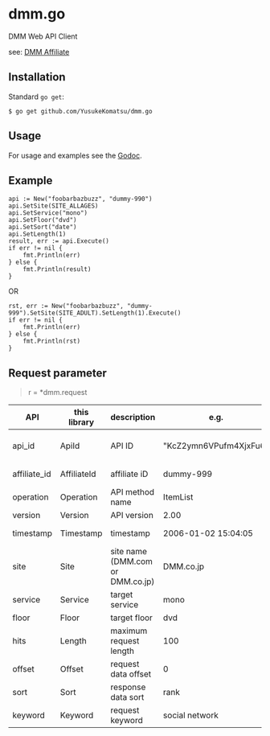 # dmm.go
DMM Web API Client

see: [DMM Affiliate](https://affiliate.dmm.com/)

## Installation

Standard `go get`:

```
$ go get github.com/YusukeKomatsu/dmm.go
```

## Usage

For usage and examples see the [Godoc](https://godoc.org/github.com/YusukeKomatsu/dmm.go).

## Example

```
api := New("foobarbazbuzz", "dummy-990")
api.SetSite(SITE_ALLAGES)
api.SetService("mono")
api.SetFloor("dvd")
api.SetSort("date")
api.SetLength(1)
result, err := api.Execute()
if err != nil {
    fmt.Println(err)
} else {
    fmt.Println(result)
}
```

OR

```
rst, err := New("foobarbazbuzz", "dummy-999").SetSite(SITE_ADULT).SetLength(1).Execute()
if err != nil {
    fmt.Println(err)
} else {
    fmt.Println(rst)
}
```

## Request parameter

>r = *dmm.request

| API | this library | description | e.g. | how to set parameter |
|---|---|---|---|---|
| api_id | ApiId | API ID | "KcZ2ymn6VPufm4XjxFu6" | r := New("KcZ2ymn6VPufm4XjxFu6", "dummy-999") |
| affiliate_id | AffiliateId | affiliate iD | dummy-999 | r := New("foobarbazbuzz", "dummy-999") |
| operation | Operation | API method name | ItemList | Nothing (operation exists ItemList **ONLY**) |
| version | Version | API version | 2.00 | Nothing (version 2 **ONLY**) |
| timestamp | Timestamp | timestamp | 2006-01-02 15:04:05 | Nothing(timestamp is automatically set) |
| site | Site | site name (DMM.com or DMM.co.jp) | DMM.co.jp | r.SetSite("DMM.com") |
| service | Service | target service | mono | r.SetService("mono") |
| floor | Floor | target floor | dvd | r.SetFloor("dvd") |
| hits | Length | maximum request length | 100 | r.SetLength(100) |
| offset | Offset | request data offset | 0 | r.SetOffset(0) |
| sort | Sort | response data sort | rank | r.SetSort("rank") |
| keyword | Keyword | request keyword | social network | r.SetKeyword("social network") |
